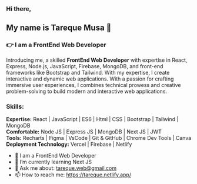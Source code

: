 ### Hi there,
## My name is Tareque Musa 👋

### 👉 I am a FrontEnd Web Developer
Introducing me, a skilled **FrontEnd Web Developer** with expertise in React, Express, Node.js, JavaScript, Firebase, MongoDB, and front-end frameworks like Bootstrap and Tailwind. With my expertise, I create interactive and dynamic web applications. With a passion for crafting immersive user experiences, I combines technical prowess and creative problem-solving to build modern and interactive web applications.

### Skills:
**Expertise:** React | JavaScript | ES6 | Html | CSS | Bootstrap | Tailwind | MongoDB <br />
**Comfortable:** Node JS | Express JS | MongoDB | Next JS | JWT <br />
**Tools:** Recharts | Figma | VsCode | Git & GitHub | Chrome Dev Tools | Canva <br />
**Deployment Technology:** Vercel | Firebase | Netlify <br />

- 🔭 I am a FrontEnd Web Developer
- 🌱 I’m currently learning Next JS
- 💬 Ask me about: tareque.web@gmail.com
- 📫 How to reach me: https://tareque.netlify.app/

